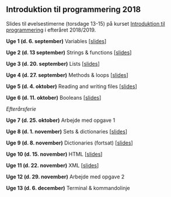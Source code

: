 ## Introduktion til programmering 2018

Slides til øvelsestimerne (torsdage 13-15) på kurset [Introduktion til programmering](http://kurser.ku.dk/course/hlib0007eu/2018-2019) i efteråret 2018/2019.

__Uge 1 (d. 6. september)__ Variables \[[slides](/slides/week01.html)\]

__Uge 2 (d. 13 september)__ Strings & functions \[[slides](/slides/week02.html)\]

__Uge 3 (d. 20. september)__ Lists \[[slides](/slides/week03.html)\]

__Uge 4 (d. 27. september)__ Methods & loops \[[slides](/slides/week04.html)\]

__Uge 5 (d. 4. oktober)__ Reading and writing files \[[slides](/slides/week05.html)\]

__Uge 6 (d. 11. oktober)__ Booleans \[[slides](/slides/week06.html)\]

_Efterårsferie_

__Uge 7 (d. 25. oktober)__ Arbejde med opgave 1

__Uge 8 (d. 1. november)__ Sets & dictionaries \[[slides](/slides/week08.html)\]

__Uge 9 (d. 8. november)__ Dictionaries (fortsat) \[[slides](/slides/week09.html)\]

__Uge 10 (d. 15. november)__ HTML \[[slides](/slides/week10.html)\]

__Uge 11 (d. 22. november)__ XML \[[slides](/slides/week11.html)\]

__Uge 12 (d. 29. november)__ Arbejde med opgave 2

__Uge 13 (d. 6. december)__ Terminal & kommandolinje